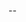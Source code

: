 --


<!---

BEFORE SUBMITTING YOUR PULL REQUEST, PLEASE READ OUR CONTRIBUTING GUIDELINES:
https://github.com/afkvido/MinecraftDungeonsModpacks/blob/main/.github/CODE_OF_CONDUCT.md

MAKE SURE TO DESCRIBE THE PULL REQUEST, AND ENABLE [ALLOW EDITS FROM MAINTAINERS].

ALSO, IF THIS PULL REQUEST IS LINKED TO AN ISSUE, PLEASE REFERENCE THE ISSUE.

--->
